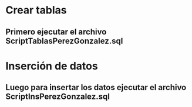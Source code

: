 # Crear tablas

## Primero ejecutar el archivo ScriptTablasPerezGonzalez.sql


# Inserción de datos

## Luego para insertar los datos ejecutar el archivo ScriptInsPerezGonzalez.sql
